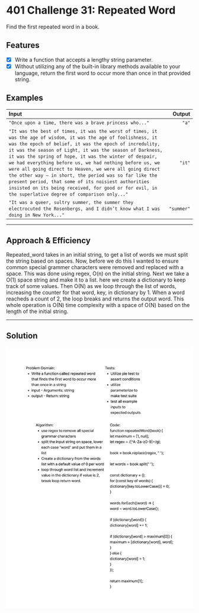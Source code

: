 # 401 Challenge 31: Repeated Word
Find the first repeated word in a book.


## Features
- [x] Write a function that accepts a lengthy string parameter.
- [x] Without utilizing any of the built-in library methods available to your language, return the first word to occur more than once in that provided string.

## Examples

|Input|Output|
|:---|---:|
|`"Once upon a time, there was a brave princess who..."`| `"a"`|
|`"It was the best of times, it was the worst of times, it was the age of wisdom, it was the age of foolishness, it was the epoch of belief, it was the epoch of incredulity, it was the season of Light, it was the season of Darkness, it was the spring of hope, it was the winter of despair, we had everything before us, we had nothing before us, we were all going direct to Heaven, we were all going direct the other way – in short, the period was so far like the present period, that some of its noisiest authorities insisted on its being received, for good or for evil, in the superlative degree of comparison only..."	`|`"it"`|
|`"It was a queer, sultry summer, the summer they electrocuted the Rosenbergs, and I didn’t know what I was doing in New York..."`|`"summer"`|

---

## Approach & Efficiency

Repeated_word takes in an initial string, to get a list of words we must split the string based on spaces. Now, before we do this I wanted to ensure common special grammer characters were removed and replaced with a space. This was done using regex, O(n) on the initial string. Next we take a O(1) space string and make it to a list. here we create a dictionary to keep track of some values. Then O(N) as we loop through the list of words, increasing the counter for that word, key, in dictionary by 1. When a word reacheds a count of 2, the loop breaks and returns the output word. This whole operation is O(N) time complexity with a space of O(N) based on the length of the initial string.


---

## Solution

![uml](./Untitled%20(5).png)
